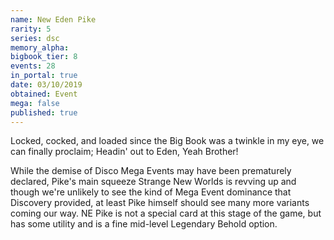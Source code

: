 ```yaml
---
name: New Eden Pike
rarity: 5
series: dsc
memory_alpha:
bigbook_tier: 8
events: 28
in_portal: true
date: 03/10/2019
obtained: Event
mega: false
published: true
---
```


Locked, cocked, and loaded since the Big Book was a twinkle in my eye, we can finally proclaim; Headin' out to Eden, Yeah Brother! 

While the demise of Disco Mega Events may have been prematurely declared, Pike's main squeeze Strange New Worlds is revving up and though we're unlikely to see the kind of Mega Event dominance that Discovery provided, at least Pike himself should see many more variants coming our way. NE Pike is not a special card at this stage of the game, but has some utility and is a fine mid-level Legendary Behold option.
